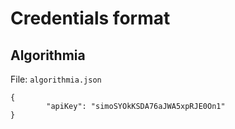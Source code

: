# Credentials format

## Algorithmia

File: `algorithmia.json`

```
{
        "apiKey": "simoSYOkKSDA76aJWA5xpRJE0On1"
}
```

